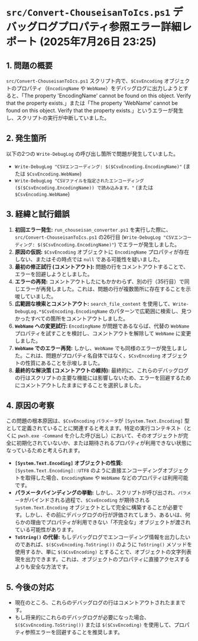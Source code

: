 # `src/Convert-ChouseisanToIcs.ps1` デバッグログプロパティ参照エラー詳細レポート (2025年7月26日 23:25)

## 1. 問題の概要

`src/Convert-ChouseisanToIcs.ps1` スクリプト内で、`$CsvEncoding` オブジェクトのプロパティ（`EncodingName` や `WebName`）をデバッグログに出力しようとすると、「The property 'EncodingName' cannot be found on this object. Verify that the property exists.」または「The property 'WebName' cannot be found on this object. Verify that the property exists.」というエラーが発生し、スクリプトの実行が中断していました。

## 2. 発生箇所

以下の2つの `Write-DebugLog` の呼び出し箇所で問題が発生していました。

* `Write-DebugLog "CSVエンコーディング: $($CsvEncoding.EncodingName)"` (または `$CsvEncoding.WebName`)
* `Write-DebugLog "CSVファイルを指定されたエンコーディング ($($CsvEncoding.EncodingName)) で読み込みます。"` (または `$CsvEncoding.WebName`)

## 3. 経緯と試行錯誤

1. **初回エラー発生:** `run_chouseisan_converter.ps1` を実行した際に、`src/Convert-ChouseisanToIcs.ps1` の26行目 (`Write-DebugLog "CSVエンコーディング: $($CsvEncoding.EncodingName)"`) でエラーが発生しました。
2. **原因の仮説:** `$CsvEncoding` オブジェクトに `EncodingName` プロパティが存在しない、またはその時点では `null` である可能性を疑いました。
3. **最初の修正試行 (コメントアウト):** 問題の行をコメントアウトすることで、エラーを回避しようとしました。
4. **エラーの再発:** コメントアウトしたにもかかわらず、別の行（35行目）で同じエラーが再発しました。これは、問題の行が複数箇所に存在することを示唆していました。
5. **広範囲な検索とコメントアウト:** `search_file_content` を使用して、`Write-DebugLog.*$CsvEncoding.EncodingName` のパターンで広範囲に検索し、見つかったすべての箇所をコメントアウトしました。
6. **`WebName` への変更試行:** `EncodingName` が問題であるならば、代替の `WebName` プロパティを試すことを検討し、コメントアウトを解除して `WebName` に変更しました。
7. **`WebName` でのエラー再発:** しかし、`WebName` でも同様のエラーが発生しました。これは、問題がプロパティ名自体ではなく、`$CsvEncoding` オブジェクトの性質にあることを示唆しました。
8. **最終的な解決策 (コメントアウトの維持):** 最終的に、これらのデバッグログの行はスクリプトの主要な機能には影響しないため、エラーを回避するためにコメントアウトしたままにすることを選択しました。

## 4. 原因の考察

この問題の根本原因は、`$CsvEncoding` `パラメータ`が `[System.Text.Encoding]` 型として定義されていることに関連すると考えます。特定の実行コンテキスト（とくに `pwsh.exe -Command` を介した呼び出し）において、そのオブジェクトが完全に初期化されていないか、または期待されるプロパティが利用できない状態になっているためと考えられます。

* **`[System.Text.Encoding]` オブジェクトの性質:** `[System.Text.Encoding]::UTF8` のように直接エンコーディングオブジェクトを取得した場合、`EncodingName` や `WebName` などのプロパティは利用可能です。
* **パラメータバインディングの挙動:** しかし、スクリプトが呼び出され、`パラメータ`がバインドされる過程で、`$CsvEncoding` が期待される `System.Text.Encoding` オブジェクトとして完全に構築することが必要です。しかし、その前にデバッグログの行が評価されてしまう、あるいは、何らかの理由でプロパティが利用できない「不完全な」オブジェクトが渡されている可能性があります。
* **`ToString()` の代替:** もしデバッグログでエンコーディング情報を出力したいのであれば、`$($CsvEncoding.ToString())` のように `ToString()` メソッドを使用するか、単に `$($CsvEncoding)` とすることで、オブジェクトの文字列表現を出力できます。これは、オブジェクトのプロパティに直接アクセスするよりも安全な方法です。

## 5. 今後の対応

* 現在のところ、これらのデバッグログの行はコメントアウトされたままです。
* もし将来的にこれらのデバッグログが必要になった場合、`$($CsvEncoding.ToString())` または `$($CsvEncoding)` を使用して、プロパティ参照エラーを回避することを推奨します。
